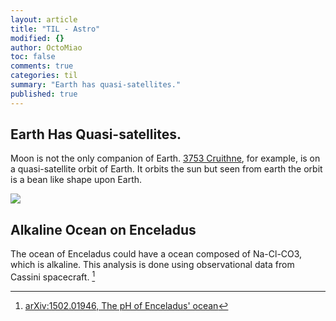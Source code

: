 ```yaml
---
layout: article
title: "TIL - Astro"
modified: {}
author: OctoMiao
toc: false
comments: true
categories: til
summary: "Earth has quasi-satellites."
published: true
---
```


## Earth Has Quasi-satellites.

Moon is not the only companion of Earth. [3753 Cruithne](http://www.nature.com/nature/journal/v387/n6634/full/387651a0.html), for example, is on a quasi-satellite orbit of Earth. It orbits the sun but seen from earth the orbit is a bean like shape upon Earth.

![](https://upload.wikimedia.org/wikipedia/commons/c/c7/Horseshoe_orbit_of_Cruithne_from_the_perspective_of_Earth.gif)


## Alkaline Ocean on Enceladus

The ocean of Enceladus could have a ocean composed of Na-Cl-CO3, which is alkaline. This analysis is done using observational data from Cassini spacecraft. [^enceladus]



[^enceladus]: [arXiv:1502.01946, The pH of Enceladus' ocean](http://arxiv.org/abs/1502.01946)